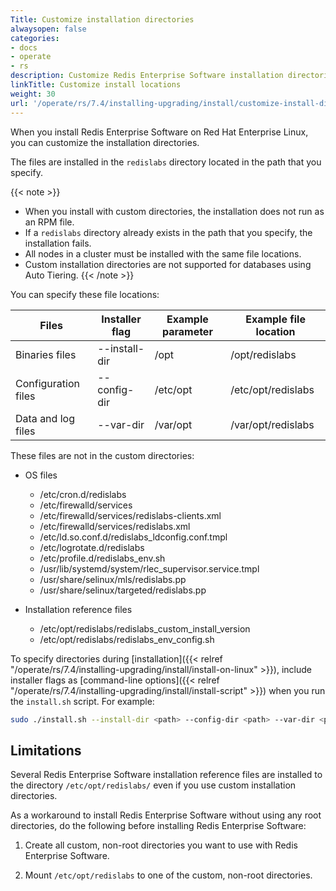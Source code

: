 ```yaml
---
Title: Customize installation directories
alwaysopen: false
categories:
- docs
- operate
- rs
description: Customize Redis Enterprise Software installation directories.
linkTitle: Customize install locations
weight: 30
url: '/operate/rs/7.4/installing-upgrading/install/customize-install-directories/'
---
```


When you install Redis Enterprise Software on Red Hat Enterprise Linux, you can customize the installation directories.

The files are installed in the `redislabs` directory located in the path that you specify.

{{< note >}}
- When you install with custom directories, the installation does not run as an RPM file.
- If a `redislabs` directory already exists in the path that you specify, the installation fails.
- All nodes in a cluster must be installed with the same file locations.
- Custom installation directories are not supported for databases using Auto Tiering.
{{< /note >}}

You can specify these file locations:

| Files               | Installer flag | Example parameter | Example file location |
| ------------------- | -------------- | ----------------- | --------------------- |
| Binaries files      | --install-dir  | /opt              | /opt/redislabs        |
| Configuration files | --config-dir   | /etc/opt          | /etc/opt/redislabs    |
| Data and log files  | --var-dir      | /var/opt          | /var/opt/redislabs    |

These files are not in the custom directories:

- OS files
    - /etc/cron.d/redislabs
    - /etc/firewalld/services
    - /etc/firewalld/services/redislabs-clients.xml
    - /etc/firewalld/services/redislabs.xml
    - /etc/ld.so.conf.d/redislabs_ldconfig.conf.tmpl
    - /etc/logrotate.d/redislabs
    - /etc/profile.d/redislabs_env.sh
    - /usr/lib/systemd/system/rlec_supervisor.service.tmpl
    - /usr/share/selinux/mls/redislabs.pp
    - /usr/share/selinux/targeted/redislabs.pp

- Installation reference files
    - /etc/opt/redislabs/redislabs_custom_install_version
    - /etc/opt/redislabs/redislabs_env_config.sh

To specify directories during [installation]({{< relref "/operate/rs/7.4/installing-upgrading/install/install-on-linux" >}}), include installer flags as [command-line options]({{< relref "/operate/rs/7.4/installing-upgrading/install/install-script" >}}) when you run the `install.sh` script. For example:

```sh
sudo ./install.sh --install-dir <path> --config-dir <path> --var-dir <path>
```
 
## Limitations

Several Redis Enterprise Software installation reference files are installed to the directory `/etc/opt/redislabs/` even if you use custom installation directories.

As a workaround to install Redis Enterprise Software without using any root directories, do the following before installing Redis Enterprise Software:

1. Create all custom, non-root directories you want to use with Redis Enterprise Software.

1. Mount `/etc/opt/redislabs` to one of the custom, non-root directories.
